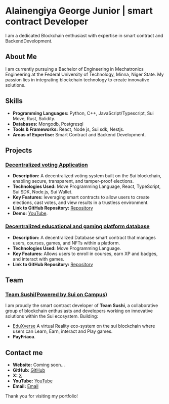 # Alainengiya George Junior | smart contract Developer

I am a dedicated Blockchain enthusiast with expertise in smart contract and BackendDevelopment.

## About Me

I am currently pursuing a Bachelor of Engineering in Mechatronics Engineering at the Federal University of Technology, Minna, Niger State. My passion lies in integrating blockchain technology to create innovative solutions.

## Skills

- **Programming Languages:** Python, C++, JavaScript/Typescript, Sui Move, Rust, Solidity.
- **Databases:** Mongodb, Postgresql
- **Tools & Frameworks:** React, Node js, Sui sdk, Nestjs.
- **Areas of Expertise:** Smart Contract and Backend Development.

## Projects

### [Decentralized voting Application](https://github.com/blockchainBard101/Decentralized-voting-app-sui)
- **Description:** A decentralized voting system built on the Sui blockchain, enabling secure, transparent, and tamper-proof elections.
- **Technologies Used:** Move Programming Language, React, TypeScript, Sui SDK, Node.js, Sui Wallet.
- **Key Features:** leveraging smart contracts to allow users to create elections, cast votes, and view results in a trustless environment.
- **Link to GitHub Repository:** [Repository](https://github.com/blockchainBard101/Decentralized-voting-app-sui)
- **Demo:** [YouTube](https://www.youtube.com/watch?v=KiHmlAuvpRI).

### [Decentralized educational and gaming platform database](https://github.com/TeamSushiSui/EduverseX-smart-contract/blob/main/smart-contracts%2FeduverseX_database%2Fsources%2Feduversex_database.move)
- **Description:** A decentralized Database smart contract that manages users, courses, games, and NFTs within a platform.
- **Technologies Used:** Move Programming Language.
- **Key Features:** Allows users to enroll in courses, earn XP and badges, and interact with games.
- **Link to GitHub Repository:** [Repository](https://github.com/TeamSushiSui/EduverseX-smart-contract/blob/main/smart-contracts%2FeduverseX_database%2Fsources%2Feduversex_database.move)

## Team

### [Team Sushi(Powered by Sui on Campus)](https://x.com/TeamSushi_)

I am proudly the smart contract developer of **Team Sushi**, a collaborative group of blockchain enthusiasts and developers working on innovative solutions within the Sui ecosystem. 
Building:
- [EduXverse](https://x.com/EduXverse_sui) A virtual Reality eco-system on the sui blockchain where users can Learn, Earn, interact and Play games.
- **PayFriaca**.

## Contact me

- **Website:** Coming soon...
- **GitHub:** [GitHub](https://github.com/blockchainBard101)
- **X:** [X](https://x.com/web3Bard101)
- **YouTube:** [YouTube](https://youtube.com/@web3bard101?si=vhuVOPtoCj_Sn1BN)
- **Email:** [Email](mailto:bchainbard.annonymousasquare@gmail.com)

Thank you for visiting my portfolio!

